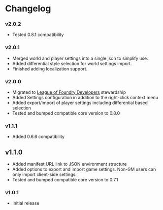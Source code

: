 # Changelog

### v2.0.2

* Tested 0.8.1 compatibility

### v2.0.1

* Merged world and player settings into a single json to simplify use.
* Added differential style selection for world settings import.
* Finished adding localization support.

### v2.0.0

* Migrated to [League of Foundry Developers](https://discord.gg/gzemMfHURH) stewardship
* Added Settings configuration in addition to the right-click context menu
* Added export/import of player settings including differential based selection
* Tested and bumped compatible core version to 0.8.0

### v1.1.1

* Added 0.6.6 compatibility 

## v1.1.0
* Added manifest URL link to JSON environment structure
* Added options to export and import game settings. Non-GM users can only import client-side settings.
* Tested and bumped compatible core version to 0.7.1

### v1.0.1
* Initial release
